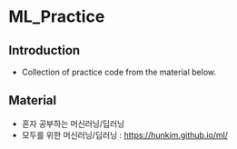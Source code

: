 # ML_Practice

## Introduction
- Collection of practice code from the material below.

## Material
- 혼자 공부하는 머신러닝/딥러닝
- 모두를 위한 머신러닝/딥러닝 : https://hunkim.github.io/ml/
